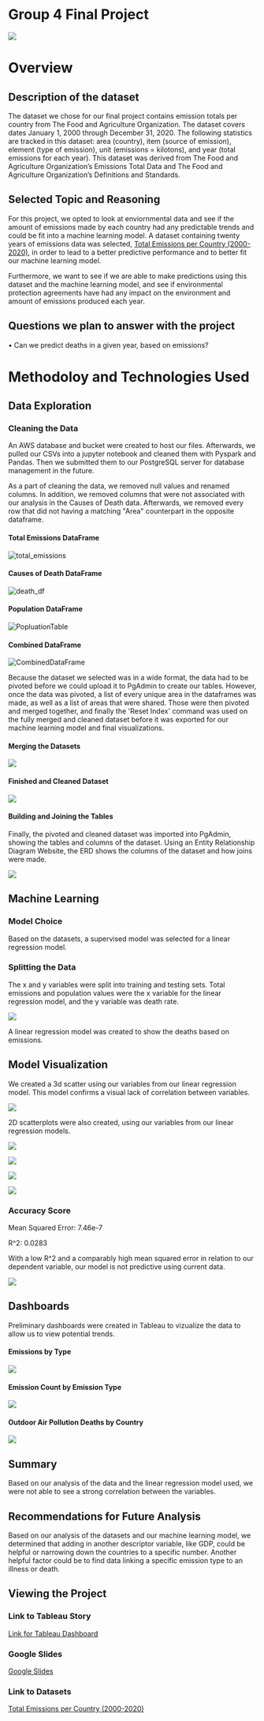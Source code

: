 # Group 4 Final Project

![](img/emissions.jpg)
# Overview 

## Description of the dataset

The dataset we chose for our final project contains emission totals per country from The Food and Agriculture Organization. The dataset covers dates January 1, 2000 through December 31, 2020.  The following statistics are tracked in this dataset: area (country), item (source of emission), element (type of emission), unit (emissions = kilotons), and year (total emissions for each year). This dataset was derived from The Food and Agriculture Organization’s Emissions Total Data and The Food and Agriculture Organization’s Definitions and Standards. 

## Selected Topic and Reasoning

For this project, we opted to look at enviornmental data and see if the amount of emissions made by each country had any predictable trends and could be fit into a machine learning model. A dataset containing twenty years of emissions data was selected, [Total Emissions per Country (2000-2020)](https://www.kaggle.com/datasets/justin2028/total-emissions-per-country-2000-2020 "Kaggle Dataset"), in order to lead to a better predictive performance and to better fit our machine learning model. 

Furthermore, we want to see if we are able to make predictions using this dataset and the machine learning model, and see if environmental protection agreements have had any impact on the environment and amount of emissions produced each year. 

## Questions we plan to answer with the project
•	Can we predict deaths in a given year, based on emissions?  

# Methodoloy and Technologies Used


## Data Exploration

### Cleaning the Data

An AWS database and bucket were created to host our files. Afterwards, we pulled our CSVs into a jupyter notebook and cleaned them with Pyspark and Pandas. Then we submitted them to our PostgreSQL server for database management in the future. 

As a part of cleaning the data, we removed null values and renamed columns. In addition, we removed columns that were not associated with our analysis in the Causes of Death data. Afterwards, we removed every row that did not having a matching "Area" counterpart in the opposite dataframe. 

#### Total Emissions DataFrame
![total_emissions](img/total_emissions.png)

#### Causes of Death DataFrame
![death_df](img/death_df.png)

#### Population DataFrame
![PopluationTable](https://user-images.githubusercontent.com/114450503/228995060-981dd4bb-e200-457d-b96e-1b783a27d9d6.png)

#### Combined DataFrame
![CombinedDataFrame](https://user-images.githubusercontent.com/114450503/228995337-e5837967-91ec-4245-8445-72cade180274.png)

Because the dataset we selected was in a wide format, the data had to be pivoted before we could upload it to PgAdmin to create our tables. However, once the data was pivoted, a list of every unique area in the dataframes was made, as well as a list of areas that were shared. Those were then pivoted and merged together, and finally the 'Reset Index' command was used on the fully merged and cleaned dataset before it was exported for our machine learning model and final visualizations.

#### Merging the Datasets
![](img/merging_df.png)

#### Finished and Cleaned Dataset
![](img/cleaning_df.png)

#### Building and Joining the Tables
Finally, the pivoted and cleaned dataset was imported into PgAdmin, showing the tables and columns of the dataset. Using an Entity Relationship Diagram Website, the ERD shows the columns of the dataset and how joins were made. 

![](img/updatedERD.png)

## Machine Learning

### Model Choice

Based on the datasets, a supervised model was selected for a linear regression model. 

### Splitting the Data

The x and y variables were split into training and testing sets. Total emissions and population values were the x variable for the linear regression model, and the y variable was death rate. 

![](img/x_train-y_train.png)

A linear regression model was created to show the deaths based on emissions. 

## Model Visualization

We created a 3d scatter using our variables from our linear regression model. This model confirms a visual lack of correlation between variables. 

![](img/3d_scatter.png)

2D scatterplots were also created, using our variables from our linear regression models.

![](img/deathsfrompollutionbasedonemissions.png)

![](img/emissions_co2.png) 

![](img/totalemissionsperyear.png)

![](img/totalemissionsbasedonpopulation.png)

### Accuracy Score
Mean Squared Error: 7.46e-7

R^2: 0.0283

With a low R^2 and a comparably high mean squared error in relation to our dependent variable, our model is not predictive using current data. 

![](img/accuracy_score.png)
## Dashboards

Preliminary dashboards were created in Tableau to vizualize the data to allow us to view potential trends. 

#### Emissions by Type
![](img/emissions_by_type.png)

#### Emission Count by Emission Type
![](img/emissioncount.-byemissiontypepng.png)

#### Outdoor Air Pollution Deaths by Country
![](img/OutdoorAirPollutionDeathbyCountry.png)

## Summary 

Based on our analysis of the data and the linear regression model used, we were not able to see a strong correlation between the variables. 

## Recommendations for Future Analysis

Based on our analysis of the datasets and our machine learning model, we determined that adding in another descriptor variable, like GDP, could be helpful or narrowing down the countries to a specific number. Another helpful factor could be to find data linking a specific emission type to an illness or death. 


## Viewing the Project
    
### Link to Tableau Story

[Link for Tableau Dashboard](https://public.tableau.com/views/Group_4_FinalProject/ExploreDataFrame?:language=en-US&:display_count=n&:origin=viz_share_link)

### Google Slides

[Google Slides](https://docs.google.com/presentation/d/17nsmgnkjf4xi-R-cXexJHX-mQI7eQgDptAdhs7Cl7a0/edit?usp=sharing "Presentation")

### Link to Datasets
[Total Emissions per Country (2000-2020)](https://www.kaggle.com/datasets/justin2028/total-emissions-per-country-2000-2020 "Kaggle Dataset")


